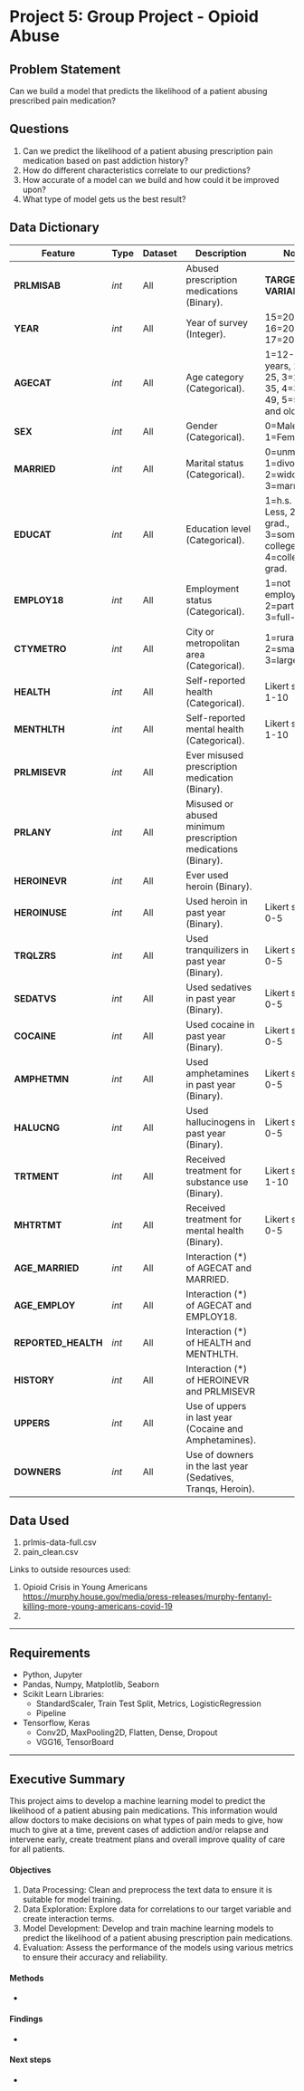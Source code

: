 # Project 5: Group Project - Opioid Abuse


## Problem Statement

Can we build a model that predicts the likelihood of a patient abusing prescribed pain medication?

## Questions

1. Can we predict the likelihood of a patient abusing prescription pain medication based on past addiction history?
2. How do different characteristics correlate to our predictions?
3. How accurate of a model can we build and how could it be improved upon?
4. What type of model gets us the best result?

## Data Dictionary


| Feature             | Type   | Dataset | Description                                                                       | Note |
|---------------------|--------|---------|-----------------------------------------------------------------------------------|------|
| **PRLMISAB**        | *int*  | All     | Abused prescription medications (Binary).                       | **TARGET VARIABLE** |    
| **YEAR**            | *int*  | All     | Year of survey (Integer).                                                         |   15=2015, 16=2016, 17=2017   |
| **AGECAT**          | *int*  | All     | Age category (Categorical).                                                       | 1=12-17 years, 2=18-25, 3=26-35, 4=36-49, 5=50 and older |
| **SEX**             | *int*  | All     | Gender (Categorical).                                                             |   0=Male, 1=Female   |
| **MARRIED**         | *int*  | All     | Marital status (Categorical).                                                     |  0=unmarried, 1=divorced, 2=widowed, 3=married     |
| **EDUCAT**          | *int*  | All     | Education level (Categorical).                                                    |   1=h.s. or Less, 2=h.s. grad., 3=some college, 4=college grad.    |
| **EMPLOY18**        | *int*  | All     | Employment status (Categorical).                                                  |  1=not employed, 2=part-time, 3=full-time    |
| **CTYMETRO**        | *int*  | All     | City or metropolitan area (Categorical).                                          |    1=rural, 2=small, 3=large |
| **HEALTH**          | *int*  | All     | Self-reported health (Categorical).                                               |   Likert scale: 1-10   |
| **MENTHLTH**        | *int*  | All     | Self-reported mental health (Categorical).                                        |   Likert scale: 1-10   |
| **PRLMISEVR**       | *int*  | All     | Ever misused prescription medication (Binary).                                    |       |
| **PRLANY**          | *int*  | All     | Misused or abused minimum prescription medications (Binary).                      |       |
| **HEROINEVR**       | *int*  | All     | Ever used heroin (Binary).                                                        |       |
| **HEROINUSE**       | *int*  | All     | Used heroin in past year (Binary).                                                |   Likert scale: 0-5   |
| **TRQLZRS**         | *int*  | All     | Used tranquilizers in past year (Binary).                                         |   Likert scale: 0-5    |
| **SEDATVS**         | *int*  | All     | Used sedatives in past year (Binary).                                             |   Likert scale: 0-5    |
| **COCAINE**         | *int*  | All     | Used cocaine in past year (Binary).                                               |   Likert scale: 0-5    |
| **AMPHETMN**        | *int*  | All     | Used amphetamines in past year (Binary).                                          |  Likert scale: 0-5   |
| **HALUCNG**         | *int*  | All     | Used hallucinogens in past year (Binary).                                         |  Likert scale: 0-5    |
| **TRTMENT**         | *int*  | All     | Received treatment for substance use (Binary).                                    |    Likert scale: 1-10    |
| **MHTRTMT**         | *int*  | All     | Received treatment for mental health (Binary).                                    |   Likert scale: 0-5   |
| **AGE_MARRIED**         | *int*  | All     | Interaction (*) of AGECAT and MARRIED.                                               |       |
| **AGE_EMPLOY**        | *int*  | All     | Interaction (*) of AGECAT and EMPLOY18.                                          |     |
| **REPORTED_HEALTH**         | *int*  | All     | Interaction (*) of HEALTH and MENTHLTH.                                         |      |
| **HISTORY**         | *int*  | All     | Interaction (*) of HEROINEVR and PRLMISEVR                                    |        |
| **UPPERS**         | *int*  | All     | Use of uppers in last year (Cocaine and Amphetamines).                                    |      |
| **DOWNERS**         | *int*  | All     | Use of downers in the last year (Sedatives, Tranqs, Heroin).    

## Data Used
1. prlmis-data-full.csv
2. pain_clean.csv


Links to outside resources used:
1. Opioid Crisis in Young Americans https://murphy.house.gov/media/press-releases/murphy-fentanyl-killing-more-young-americans-covid-19
2. 


---

## Requirements
- Python, Jupyter
- Pandas, Numpy, Matplotlib, Seaborn
- Scikit Learn Libraries:
   - StandardScaler, Train Test Split, Metrics, LogisticRegression
   - Pipeline
- Tensorflow, Keras
   - Conv2D, MaxPooling2D, Flatten, Dense, Dropout
   - VGG16, TensorBoard
---
## Executive Summary
 This project aims to develop a machine learning model to predict the likelihood of a patient abusing pain medications. This information would allow doctors to make decisions on what types of pain meds to give, how much to give at a time, prevent cases of addiction and/or relapse and
intervene early, create treatment plans and overall improve quality of care for all patients.

 
#### Objectives
1. Data Processing: Clean and preprocess the text data to ensure it is suitable for model training.
2. Data Exploration: Explore data for correlations to our target variable and create interaction terms.
3. Model Development: Develop and train machine learning models to predict the likelihood of a patient abusing prescription pain medications.
4. Evaluation: Assess the performance of the models using various metrics to ensure their accuracy and reliability.


#### Methods
  - 
  

#### Findings
  - 

#### Next steps
  -  
